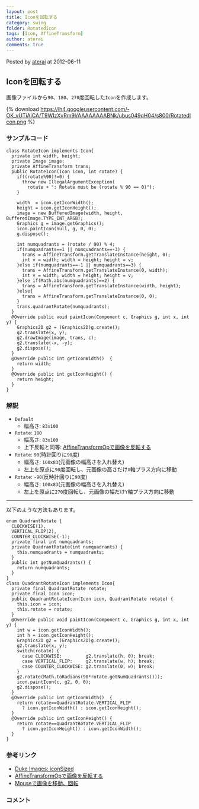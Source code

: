 ```yaml
---
layout: post
title: Iconを回転する
category: swing
folder: RotatedIcon
tags: [Icon, AffineTransform]
author: aterai
comments: true
---
```


Posted by [aterai](http://terai.xrea.jp/aterai.html) at 2012-06-11

## Iconを回転する
画像ファイルから`90`、`180`、`270`度回転した`Icon`を作成します。

{% download https://lh4.googleusercontent.com/-OK_vUTiAiCA/T9WIzXvRm9I/AAAAAAAABNk/ubus049qH04/s800/RotatedIcon.png %}

### サンプルコード
<pre class="prettyprint"><code>class RotateIcon implements Icon{
  private int width, height;
  private Image image;
  private AffineTransform trans;
  public RotateIcon(Icon icon, int rotate) {
    if((rotate%90)!=0) {
      throw new IllegalArgumentException(
        rotate + ": Rotate must be (rotate % 90 == 0)");
    }

    width  = icon.getIconWidth();
    height = icon.getIconHeight();
    image = new BufferedImage(width, height, BufferedImage.TYPE_INT_ARGB);
    Graphics g = image.getGraphics();
    icon.paintIcon(null, g, 0, 0);
    g.dispose();

    int numquadrants = (rotate / 90) % 4;
    if(numquadrants==1 || numquadrants==-3) {
      trans = AffineTransform.getTranslateInstance(height, 0);
      int v = width; width = height; height = v;
    }else if(numquadrants==-1 || numquadrants==3) {
      trans = AffineTransform.getTranslateInstance(0, width);
      int v = width; width = height; height = v;
    }else if(Math.abs(numquadrants)==2) {
      trans = AffineTransform.getTranslateInstance(width, height);
    }else{
      trans = AffineTransform.getTranslateInstance(0, 0);
    }
    trans.quadrantRotate(numquadrants);
  }
  @Override public void paintIcon(Component c, Graphics g, int x, int y) {
    Graphics2D g2 = (Graphics2D)g.create();
    g2.translate(x, y);
    g2.drawImage(image, trans, c);
    g2.translate(-x, -y);
    g2.dispose();
  }
  @Override public int getIconWidth()  {
    return width;
  }
  @Override public int getIconHeight() {
    return height;
  }
}
</code></pre>

### 解説
- `Default`
    - 幅高さ: `83x100`
- `Rotate`: `180`
    - 幅高さ: `83x100`
    - 上下反転と同等: [AffineTransformOpで画像を反転する](http://terai.xrea.jp/Swing/AffineTransformOp.html)
- `Rotate`: `90`(時計回りに`90`度)
    - 幅高さ: `100x83`(元画像の幅高さを入れ替え)
    - 左上を原点に`90`度回転し、元画像の高さだけ`X`軸プラス方向に移動
- `Rotate`: `-90`(反時計回りに`90`度)
    - 幅高さ: `100x83`(元画像の幅高さを入れ替え)
    - 左上を原点に`270`度回転し、元画像の幅だけ`Y`軸プラス方向に移動

<!-- dummy comment line for breaking list -->

- - - -
以下のような方法もあります。

<pre class="prettyprint"><code>enum QuadrantRotate {
  CLOCKWISE(1),
  VERTICAL_FLIP(2),
  COUNTER_CLOCKWISE(-1);
  private final int numquadrants;
  private QuadrantRotate(int numquadrants) {
    this.numquadrants = numquadrants;
  }
  public int getNumQuadrants() {
    return numquadrants;
  }
}
class QuadrantRotateIcon implements Icon{
  private final QuadrantRotate rotate;
  private final Icon icon;
  public QuadrantRotateIcon(Icon icon, QuadrantRotate rotate) {
    this.icon = icon;
    this.rotate = rotate;
  }
  @Override public void paintIcon(Component c, Graphics g, int x, int y) {
    int w = icon.getIconWidth();
    int h = icon.getIconHeight();
    Graphics2D g2 = (Graphics2D)g.create();
    g2.translate(x, y);
    switch(rotate) {
      case CLOCKWISE:         g2.translate(h, 0); break;
      case VERTICAL_FLIP:     g2.translate(w, h); break;
      case COUNTER_CLOCKWISE: g2.translate(0, w); break;
    }
    g2.rotate(Math.toRadians(90*rotate.getNumQuadrants()));
    icon.paintIcon(c, g2, 0, 0);
    g2.dispose();
  }
  @Override public int getIconWidth()  {
    return rotate==QuadrantRotate.VERTICAL_FLIP
      ? icon.getIconWidth() : icon.getIconHeight();
  }
  @Override public int getIconHeight() {
    return rotate==QuadrantRotate.VERTICAL_FLIP
      ? icon.getIconHeight() : icon.getIconWidth();
  }
}
</code></pre>

### 参考リンク
- [Duke Images: iconSized](http://duke.kenai.com/iconSized/index.html)
- [AffineTransformOpで画像を反転する](http://terai.xrea.jp/Swing/AffineTransformOp.html)
- [Mouseで画像を移動、回転](http://terai.xrea.jp/Swing/MouseDrivenImageRotation.html)

<!-- dummy comment line for breaking list -->

### コメント
